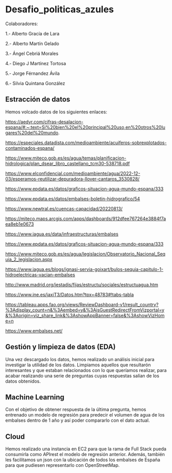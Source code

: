 # Desafio_politicas_azules
Colaboradores:

1.- Alberto Gracía de Lara

2.- Alberto Martín Gelado

3.- Ángel Cebriá Morales

4.- Diego J Martínez Tortosa
 
5.- Jorge Férnandez Ávila

6.- Silvia Quintana González
## Estracción de datos
Hemos volcado datos de los siguientes enlaces:

https://aedyr.com/cifras-desalacion-espana/#:~:text=Si%20bien%20el%20principal%20uso,en%20otros%20lugares%20del%20mundo.	

https://especiales.datadista.com/medioambiente/acuiferos-sobrexplotados-contaminados-espana/	

https://www.miteco.gob.es/es/agua/temas/planificacion-hidrologica/plan_dsear_libro_castellano_tcm30-538718.pdf	

https://www.elconfidencial.com/medioambiente/agua/2022-12-03/esperamos-reutilizar-depuradora-llover-cantaros_3530828/

https://www.epdata.es/datos/graficos-situacion-agua-mundo-espana/333	

https://www.epdata.es/datos/embalses-boletin-hidrografico/54

https://www.newtral.es/cuencas-capacidad/20220813/

https://miteco.maps.arcgis.com/apps/dashboards/912dfee767264e3884f7aea8eb1e0673	

https://www.iagua.es/data/infraestructuras/embalses

https://www.epdata.es/datos/graficos-situacion-agua-mundo-espana/333

https://www.miteco.gob.es/es/agua/legislacion/Observatorio_Nacional_Sequia_2_legislacion.aspx	

https://www.iagua.es/blogs/ignasi-servia-goixart/bulos-sequia-capitulo-1-hidroelectricas-vacian-embalses	

http://www.madrid.org/iestadis/fijas/estructu/sociales/estructuagua.htm	

https://www.ine.es/jaxiT3/Datos.htm?tpx=48783#!tabs-tabla	

https://tableau.apps.fao.org/views/ReviewDashboard-v1/result_country?%3Adisplay_count=n&%3Aembed=y&%3AisGuestRedirectFromVizportal=y&%3Aorigin=viz_share_link&%3AshowAppBanner=false&%3AshowVizHome=n


https://www.embalses.net/ 

## Gestión y limpieza de datos (EDA)
Una vez descargado los datos, hemos realizado un análisis inicial para investigar la utilidad de los datos. Limpiamos aquellos que resultarón interesantes y que estaban relacionados con lo que queríamos realizar, para acabar realizando una serie de preguntas cuyas respuestas salían de los datos obtenidos.

## Machine Learning
Con el objetivo de obtener respuesta de la última pregunta, hemos entrenado un modelo de regresión para predecir el volumen de agua de los embalses dentro de 1 año y así poder compararlo con el dato actual.

## Cloud 
Hemos realizado una instancia en EC2 para que la rama de Full Stack pueda consumirla como APIrest el modelo de regresión anterior. Además, también les facilitamos un json con la ubicación de todos los embalses de España para que pudiesen representarlo con OpenStreetMap.


